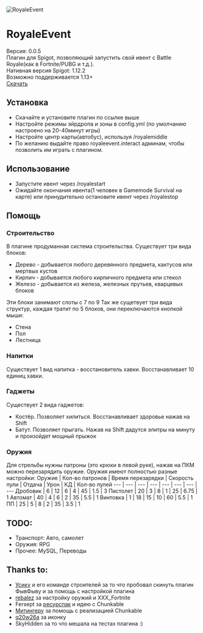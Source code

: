 <img src="https://github.com/hevav/RoyaleEvent/dev/icon.png?raw=true" alt="RoyaleEvent">

# RoyaleEvent
Версия: 0.0.5<br>
Плагин для Spigot, позволяющий запустить свой ивент с Battle Royale(как в Fortnite/PUBG и т.д.).<br>
Нативная версия Spigot: 1.12.2<br>
Возможно поддерживается 1.13+<br>
[Скачать](https://github.com/hevav/RoyaleEvent/releases)

## Установка
-   Скачайте и установите плагин по ссылке выше
-   Настройте режимы эйрдропа и зоны в config.yml (по умолчанию настроено на 20-40минут игры)
-   Настройте центр карты(автобус), используя /royalemiddle
-   По желанию выдайте право royaleevent.interact админам, чтобы позволить им играть с плагином.

## Использование
-   Запустите ивент через /royalestart
-   Ожидайте окончания ивента(1 человек в Gamemode Survival на карте) или принудительно остановите ивент через /royalestop

## Помощь
### Строительство
В плагине продуманная система строительства. Существует три вида блоков:
-   Дерево - добывается любого деревянного предмета, кактусов или мертвых кустов
-   Кирпич - добывается любого кирпичного предмета или стекол
-   Железо - добывается из железа, железных прутьев, кварцевых блоков

Эти блоки занимают слоты с 7 по 9
Так же сущетвует три вида структур, каждая тратит по 5 блоков, они переключаются кнопкой мыши:
-   Стена
-   Пол
-   Лестница

### Напитки
Существует 1 вид напитка - восстановитель хавки. Восстанавливает 10 единиц хавки.

### Гаджеты
Существует 2 вида гаджетов:
-   Костёр. Позволяет хилиться. Восстанавливает здоровье нажав на Shift
-   Батут. Позволяет прыгать. Нажав на Shift дадутся элитры на минуту и произойдет мощный прыжок

### Оружия
Для стрельбы нужны патроны (это крюки в левой руке), нажав на ПКМ можно перезарядить оружие.
Оружия имеют полностью разные настройки:
Оружие | Кол-во патронов | Время перезарядки | Скорость пули | Отдача | Урон | КД | Кол-во пулей
--- | --- | --- | --- | --- | --- | --- | ---
Дробовик | 6 | 12 | 6 | 4 | 45 | 1.5 | 3
Пистолет | 20 | 3 | 8 | 1 | 25 | 6.75 | 1
Автомат | 40 | 4 | 6 | 2 | 35 | 5.5 | 1
Винтовка | 1 | 18 | 15 | 10 | 60 | 5.5 | 1
ПП | 25 | 5 | 8 | 2 | 35 | 3.5 | 1

## TODO:
-   Транспорт: Авто, самолет
-   Оружия: RPG
-   Прочее: MySQL, Переводы

## Thanks to:
-   [Усику](https://vk.com/robot2284) и его команде строителей за то что пробовал скинуть плагин ФывФыву и за помощь с настройкой плагина
-   [rebalez](https://www.youtube.com/channel/UC3bTvS1RXc8wgwDmBdHiywQ) за настройку оружий и XXX_Fortnite
-   Fersept за [ресурспак](https://ws1.hevav.dev/cloud/fortnite.zip) и идею с Chunkable
-   [Митингеру](https://github.com/meetinger) за помощь с реализацией Chunkable
-   [q20w26a](https://vk.com/id581637690) за иконку
-   SkyHidden за то что мешала на тестах плагина :)